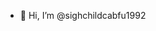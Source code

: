 - 👋 Hi, I’m @sighchildcabfu1992

<!---
sighchildcabfu1992/sighchildcabfu1992 is a ✨ special ✨ repository because its `README.md` (this file) appears on your GitHub profile.
You can click the Preview link to take a look at your changes.
--->
